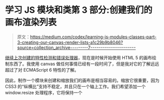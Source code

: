 # 学习 JS 模块和类第 3 部分:创建我们的画布渲染列表

> 原文：<https://medium.com/codex/learning-js-modules-classes-part-3-creating-our-canvas-render-lists-a1c29b9b8046?source=collection_archive---------7----------------------->

[继续上次创建的特性检测和错误处理器](/codex/learning-js-classes-and-modules-part-2-feature-detection-8e11b645bcb0)，现在是时候开始使用 HTML 5 的画布绘制东西了。我使用 canvas 做任何事情已经有一段时间了，但是我对它的了解远远超过了对 ECMAScript 6 特性的了解。

因此，制作一个模块来创建和缩放我们的画布是相当容易的。缩放它很重要，因为 CSS3 的“纵横比”支持不稳定，并且只在一个轴上工作。我们希望添加一个 window.resize 处理程序，它将保持一个